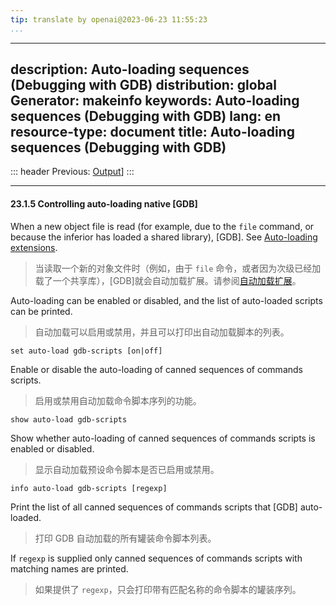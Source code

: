 ```yaml
---
tip: translate by openai@2023-06-23 11:55:23
...
```

---
description: Auto-loading sequences (Debugging with GDB)
distribution: global
Generator: makeinfo
keywords: Auto-loading sequences (Debugging with GDB)
lang: en
resource-type: document
title: Auto-loading sequences (Debugging with GDB)
--------------------------------------------------

::: header
Previous: [Output](Output.html#Output)]
:::

---

#### 23.1.5 Controlling auto-loading native [GDB]

When a new object file is read (for example, due to the `file` command, or because the inferior has loaded a shared library), [GDB]. See [Auto-loading extensions](Auto_002dloading-extensions.html#Auto_002dloading-extensions).

> 当读取一个新的对象文件时（例如，由于 `file` 命令，或者因为次级已经加载了一个共享库），[GDB]就会自动加载扩展。请参阅[自动加载扩展](Auto_002dloading-extensions.html#Auto_002dloading-extensions)。

Auto-loading can be enabled or disabled, and the list of auto-loaded scripts can be printed.

> 自动加载可以启用或禁用，并且可以打印出自动加载脚本的列表。

`set auto-load gdb-scripts [on|off]`

Enable or disable the auto-loading of canned sequences of commands scripts.

> 启用或禁用自动加载命令脚本序列的功能。

`show auto-load gdb-scripts`

Show whether auto-loading of canned sequences of commands scripts is enabled or disabled.

> 显示自动加载预设命令脚本是否已启用或禁用。

`info auto-load gdb-scripts [regexp]`

Print the list of all canned sequences of commands scripts that [GDB] auto-loaded.

> 打印 GDB 自动加载的所有罐装命令脚本列表。

If `regexp` is supplied only canned sequences of commands scripts with matching names are printed.

> 如果提供了 `regexp`，只会打印带有匹配名称的命令脚本的罐装序列。
